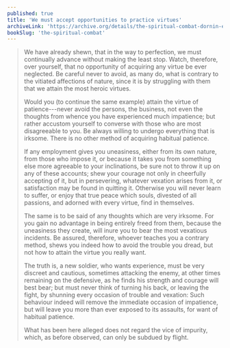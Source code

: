 ```yaml
---
published: true
title: 'We must accept opportunities to practice virtues'
archiveLink: 'https://archive.org/details/the-spiritual-combat-dornin-edition/page/140?view=theater'
bookSlug: 'the-spiritual-combat'
---
```


> We have already shewn, that in the way to perfection, we must continually advance without making the least stop. Watch, therefore, over yourself, that no opportunity of acquiring any virtue be ever neglected. Be careful never to avoid, as many do, what is contrary to the vitiated affections of nature, since it is by struggling with them that we attain the most heroic virtues.
>
> Would you (to continue the same example) attain the virtue of patience---never avoid the persons, the business, not even the thoughts from whence you have experienced much impatience; but rather accustom yourself to converse with those who are most disagreeable to you. Be always willing to undergo everything that is irksome. There is no other method of acquiring habitual patience.
>
> If any employment gives you uneasiness, either from its own nature, from those who impose it, or because it takes you from something else more agreeable to your inclinations, be sure not to throw it up on any of these accounts; shew your courage not only in cheerfully accepting of it, but in persevering, whatever vexation arises from it, or satisfaction may be found in quitting it. Otherwise you will never learn to suffer, or enjoy that true peace which souls, divested of all passions, and adorned with every virtue, find in themselves.
>
> The same is to be said of any thoughts which are very irksome. For you gain no advantage in being entirely freed from them, because the uneasiness they create, will inure you to bear the most vexatious incidents. Be assured, therefore, whoever teaches you a contrary method, shews you indeed how to avoid the trouble you dread, but not how to attain the virtue you really want.
>
> The truth is, a new soldier, who wants experience, must be very discreet and cautious, sometimes attacking the enemy, at other times remaining on the defensive, as he finds his strength and courage will best bear; but must never think of turning his back, or leaving the fight, by shunning every occasion of trouble and vexation: Such behaviour indeed will remove the immediate occasion of impatience, but will leave you more than ever exposed to its assaults, for want of habitual patience.
>
> What has been here alleged does not regard the vice of impurity, which, as before observed, can only be subdued by flight.